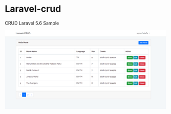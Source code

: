 # Laravel-crud
CRUD Laravel 5.6 Sample

![alt text](https://raw.githubusercontent.com/Narubate/Laravel-crud/master/ScreenShot1.png)
